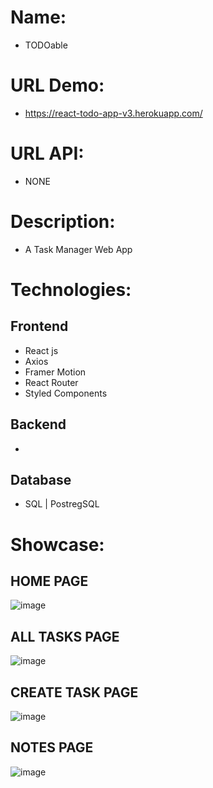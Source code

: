 # Name:
- TODOable
 
# URL Demo:
- https://react-todo-app-v3.herokuapp.com/

# URL API:
- NONE
 
# Description:
- A Task Manager Web App

# Technologies:
## Frontend
- React js
- Axios
- Framer Motion
- React Router
- Styled Components
## Backend
- 
## Database
- SQL | PostregSQL

# Showcase:
## HOME PAGE
![image](https://user-images.githubusercontent.com/76432762/179213852-7a1d24cf-a6b8-4cf5-8449-b3e26db755f1.png)
## ALL TASKS PAGE
![image](https://user-images.githubusercontent.com/76432762/179213890-9efc09aa-3aa8-4188-92c9-20c7663047a3.png)
## CREATE TASK PAGE
![image](https://user-images.githubusercontent.com/76432762/179213903-d6c2aa04-54d1-41f1-b6fc-5795cc2e0fe1.png)
## NOTES PAGE 
![image](https://user-images.githubusercontent.com/76432762/179213922-85956417-66c2-4aa1-862b-029517e37894.png)
